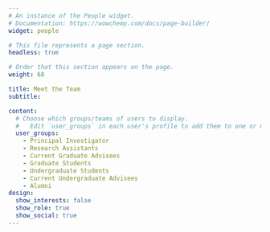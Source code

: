 ```yaml
---
# An instance of the People widget.
# Documentation: https://wowchemy.com/docs/page-builder/
widget: people

# This file represents a page section.
headless: true

# Order that this section appears on the page.
weight: 68

title: Meet the Team
subtitle:

content:
  # Choose which groups/teams of users to display.
  #   Edit `user_groups` in each user's profile to add them to one or more of these groups.
  user_groups:
    - Principal Investigator
    - Research Assistants
    - Current Graduate Advisees
    - Graduate Students
    - Undergraduate Students
    - Current Undergraduate Advisees
    - Alumni
design:
  show_interests: false
  show_role: true
  show_social: true
---
```

